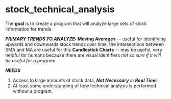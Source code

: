 # stock_technical_analysis
The **goal** is to create a program that will analyze large sets of stock information for trends

**_PRIMARY TRENDS TO ANALYZE:_**
   **Moving Averages** -- useful for identifying upwards and downwards stock trends over time, the intersections between SMA and MA are useful for this
   **Candlestick Charts** -- may be useful, very helpful for humans because there are visual identifiers _not so sure if it will be useful for a program_
   
_**NEEDS**_
  1. Access to large amounts of stock data, _**Not Necessary** in **Real Time**_
  2. At least some understanding of how technical analysis is performed without a program. 
  
